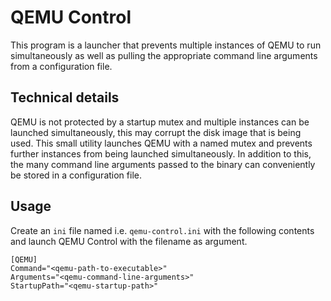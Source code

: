 # QEMU Control

This program is a launcher that prevents multiple instances of QEMU to run simultaneously as well as pulling the appropriate command line arguments from a configuration file.

## Technical details

QEMU is not protected by a startup mutex and multiple instances can be launched simultaneously, this may corrupt the disk image that is being used. This small utility launches QEMU with a named mutex and prevents further instances from being launched simultaneously. In addition to this, the many command line arguments passed to the binary can conveniently be stored in a configuration file.

## Usage

Create an <code>ini</code> file named i.e. <code>qemu-control.ini</code> with the following contents and launch QEMU Control with the filename as argument.

```
[QEMU]
Command="<qemu-path-to-executable>"
Arguments="<qemu-command-line-arguments>"
StartupPath="<qemu-startup-path>"
```
